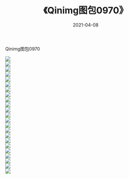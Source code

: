 ﻿---
layout: post
title:  《Qinimg图包0970》
date:   2021-04-08
img: http://imgx.orgx.ga/Qinimg图包/Qinimg图包0970/000.jpg
categories: [美女, 清纯, 唯美]
---

Qinimg图包0970

 ![](http://imgx.orgx.ga/Qinimg图包/Qinimg图包0970/001.jpg) <br>![](http://imgx.orgx.ga/Qinimg图包/Qinimg图包0970/002.jpg) <br>![](http://imgx.orgx.ga/Qinimg图包/Qinimg图包0970/003.jpg) <br>![](http://imgx.orgx.ga/Qinimg图包/Qinimg图包0970/004.jpg) <br>![](http://imgx.orgx.ga/Qinimg图包/Qinimg图包0970/005.jpg) <br>![](http://imgx.orgx.ga/Qinimg图包/Qinimg图包0970/006.jpg) <br>![](http://imgx.orgx.ga/Qinimg图包/Qinimg图包0970/007.jpg) <br>![](http://imgx.orgx.ga/Qinimg图包/Qinimg图包0970/008.jpg) <br>![](http://imgx.orgx.ga/Qinimg图包/Qinimg图包0970/009.jpg) <br>![](http://imgx.orgx.ga/Qinimg图包/Qinimg图包0970/010.jpg) <br>![](http://imgx.orgx.ga/Qinimg图包/Qinimg图包0970/011.jpg) <br>![](http://imgx.orgx.ga/Qinimg图包/Qinimg图包0970/012.jpg) <br>![](http://imgx.orgx.ga/Qinimg图包/Qinimg图包0970/013.jpg) <br>![](http://imgx.orgx.ga/Qinimg图包/Qinimg图包0970/014.jpg) <br>![](http://imgx.orgx.ga/Qinimg图包/Qinimg图包0970/015.jpg) <br>![](http://imgx.orgx.ga/Qinimg图包/Qinimg图包0970/016.jpg) <br>![](http://imgx.orgx.ga/Qinimg图包/Qinimg图包0970/017.jpg) <br>![](http://imgx.orgx.ga/Qinimg图包/Qinimg图包0970/018.jpg) <br>![](http://imgx.orgx.ga/Qinimg图包/Qinimg图包0970/019.jpg) <br>![](http://imgx.orgx.ga/Qinimg图包/Qinimg图包0970/020.jpg) <br>![](http://imgx.orgx.ga/Qinimg图包/Qinimg图包0970/021.jpg) <br>![](http://imgx.orgx.ga/Qinimg图包/Qinimg图包0970/022.jpg) <br>![](http://imgx.orgx.ga/Qinimg图包/Qinimg图包0970/023.jpg) <br>